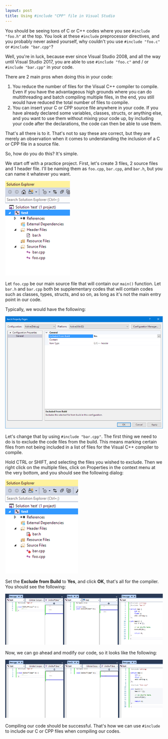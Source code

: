 ```yaml
---
layout: post
title: Using #include "CPP" file in Visual Studio
---
```


You should be seeing tons of C or C++ codes where you see ```#include "foo.h"``` at the top. You look at these ```#include``` preprocessor directives, and you probably never asked yourself, why couldn't you use ```#include "foo.c"``` or ```#include "bar.cpp"```?

Well, you're in luck, because ever since Visual Studio 2008, and all the way until Visual Studio 2017, you are able to use ```#include "foo.c"``` and / or ```#include "bar.cpp"``` in your code.

There are 2 main pros when doing this in your code:

1. You reduce the number of files for the Visual C++ compiler to compile. Even if you have the advantageous high grounds where you can do multithreading and batch compiling multiple files, in the end, you still would have reduced the total number of files to compile.
2. You can insert your C or CPP source file anywhere in your code. If you have already declared some variables, classes, structs, or anything else, and you want to use them without mixing your code up, by including your code after the declarations, the code can then be able to use them.

That's all there is to it. That's not to say these are correct, but they are merely an observation when it comes to understanding the inclusion of a C or CPP file in a source file.

So, how do you do this? It's simple.

We start off with a practice project. First, let's create 3 files, 2 source files and 1 header file. I'll be naming them as ```foo.cpp```, ```bar.cpp```, and ```bar.h```, but you can name it whatever you want.

![](https://raw.githubusercontent.com/tommai78101/tommai78101.github.io/master/images/visual_studio/solution_1.PNG)

Let ```foo.cpp``` be our main source file that will contain our ```main()``` function. Let ```bar.h``` and ```bar.cpp``` both be supplementary codes that will contain codes such as classes, types, structs, and so on, as long as it's not the main entry point in our code.

Typically, we would have the following:

![](https://raw.githubusercontent.com/tommai78101/tommai78101.github.io/master/images/visual_studio/solution_2.PNG)

Let's change that by using ```#include "bar.cpp"```. The first thing we need to do is to exclude the code files from the build. This means marking certain files from not being included in a list of files for the Visual C++ compiler to compile. 

Hold CTRL or SHIFT, and selecting the files you wished to exclude. Then we right click on the multiple files, click on Properties in the context menu at the very bottom, and you should see the following dialog:

![](https://raw.githubusercontent.com/tommai78101/tommai78101.github.io/master/images/visual_studio/solution_3.PNG)

Set the **Exclude from Build** to **Yes**, and click **OK**, that's all for the compiler. You should see the following:

![](https://raw.githubusercontent.com/tommai78101/tommai78101.github.io/master/images/visual_studio/solution_5.PNG)

Now, we can go ahead and modify our code, so it looks like the following:

![](https://raw.githubusercontent.com/tommai78101/tommai78101.github.io/master/images/visual_studio/solution_4.PNG)

Compiling our code should be successful. That's how we can use ```#include``` to include our C or CPP files when compiling our codes.








